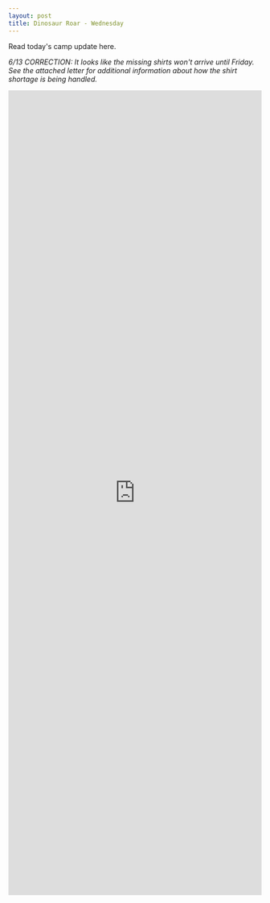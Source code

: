 ```yaml
---
layout: post
title: Dinosaur Roar - Wednesday
---
```


Read today's camp update here.

_6/13 CORRECTION: It looks like the missing shirts won't arrive until Friday. See the attached letter for additional information about how the shirt shortage is being handled._

<iframe src="https://onedrive.live.com/embed?cid=FDB990AE1C7681FF&resid=FDB990AE1C7681FF%218480&authkey=AMQwnwPfWmBjJu4&em=2" width="100%" height="1600px" frameborder="0"></iframe>
